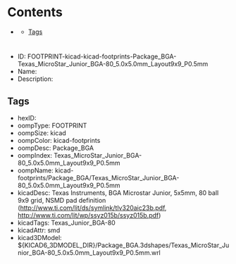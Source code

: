 



Contents
========

* [](#)
	* [Tags](#tags)

# 

- ID: FOOTPRINT-kicad-kicad-footprints-Package_BGA-Texas_MicroStar_Junior_BGA-80_5.0x5.0mm_Layout9x9_P0.5mm
- Name: 
- Description: 

## Tags

- hexID: 
- oompType: FOOTPRINT
- oompSize: kicad
- oompColor: kicad-footprints
- oompDesc: Package_BGA
- oompIndex: Texas_MicroStar_Junior_BGA-80_5.0x5.0mm_Layout9x9_P0.5mm
- oompName: kicad-footprints/Package_BGA/Texas_MicroStar_Junior_BGA-80_5.0x5.0mm_Layout9x9_P0.5mm
- kicadDesc: Texas Instruments, BGA Microstar Junior, 5x5mm, 80 ball 9x9 grid, NSMD pad definition (http://www.ti.com/lit/ds/symlink/tlv320aic23b.pdf, http://www.ti.com/lit/wp/ssyz015b/ssyz015b.pdf)
- kicadTags: Texas_Junior_BGA-80
- kicadAttr: smd
- kicad3DModel: ${KICAD6_3DMODEL_DIR}/Package_BGA.3dshapes/Texas_MicroStar_Junior_BGA-80_5.0x5.0mm_Layout9x9_P0.5mm.wrl
